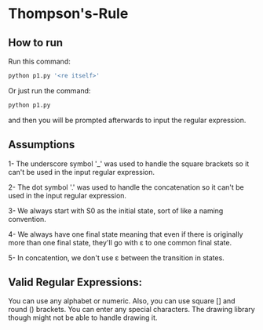 # Thompson's-Rule

## How to run
Run this command:
```bash
python p1.py '<re itself>'
```
Or just run the command:
```bash
python p1.py 
```
and then you will be prompted afterwards to input the regular expression.

## Assumptions
1- The underscore symbol '_' was used to handle the square brackets so it can't be used in the input regular expression.

2- The dot symbol '.' was used to handle the concatenation so it can't be used in the input regular expression.

3- We always start with S0 as the initial state, sort of like a naming convention.

4- We always have one final state meaning that even if there is originally more than one final state, they'll go with ε to one common final state.

5- In concatention, we don't use ε between the transition in states.


## Valid Regular Expressions:
You can use any alphabet or numeric. Also, you can use square [] and round () brackets.
You can enter any special characters. The drawing library though might not be able to handle drawing it.
